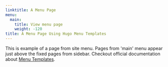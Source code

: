 ```yaml
---
linktitle: A Menu Page
menu:
  main:
    title: View menu page
    weight: -120
title: A Menu Page Using Hugo Menu Templates
---
```


This is example of a page from site menu. Pages from 'main' menu appear just above the fixed pages from sidebar. Checkout official documentation about [Menu Templates](https://gohugo.io/templates/menu-templates/).
